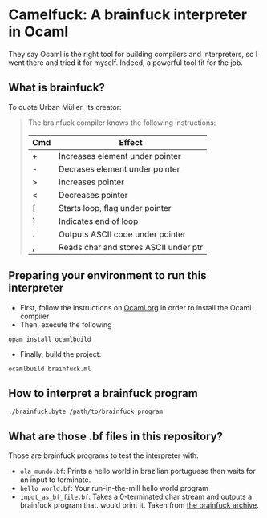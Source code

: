 # Camelfuck: A brainfuck interpreter in Ocaml

They say Ocaml is the right tool for building compilers and interpreters, 
so I went there and tried it for myself. Indeed, a powerful tool fit for the job.

## What is brainfuck?

To quote Urban Müller, its creator:

> The brainfuck compiler knows the following instructions:
>
> Cmd | Effect                               
> --- | ------                               
> \+  | Increases element under pointer      
> \-  | Decrases element under pointer       
> \>  | Increases pointer                    
> <   | Decreases pointer                    
> [   | Starts loop, flag under pointer      
> ]   | Indicates end of loop                
> .   | Outputs ASCII code under pointer     
> ,   | Reads char and stores ASCII under ptr

## Preparing your environment to run this interpreter

- First, follow the instructions on [Ocaml.org](https://ocaml.org/docs/install.html) in order 
to install the Ocaml compiler
- Then, execute the following

```
opam install ocamlbuild
``` 

- Finally, build the project:
```
ocamlbuild brainfuck.ml
```

## How to interpret a brainfuck program

```
./brainfuck.byte /path/to/brainfuck_program
```

## What are those .bf files in this repository?

Those are brainfuck programs to test the interpreter with:

- ```ola_mundo.bf```: Prints a hello world in brazilian portuguese then waits for an input to terminate. 
- ```hello_world.bf```: Your run-in-the-mill hello world program
- ```input_as_bf_file.bf```: Takes a 0-terminated char stream and outputs a brainfuck program that.
would print it. Taken from [the brainfuck archive](http://esoteric.sange.fi/brainfuck).


